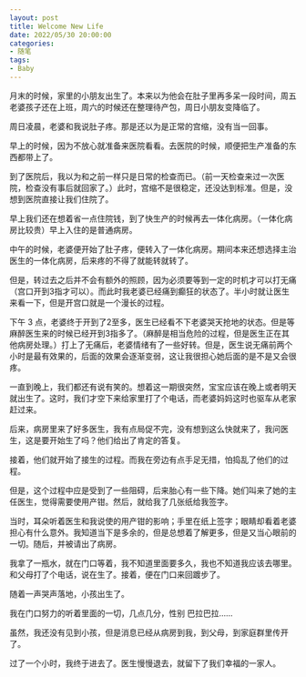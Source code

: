 ```yaml
---
layout: post
title: Welcome New Life
date: 2022/05/30 20:00:00
categories:
- 随笔
tags:
- Baby
---
```


月末的时候，家里的小朋友出生了。本来以为他会在肚子里再多呆一段时间，周五老婆孩子还在上班，周六的时候还在整理待产包，周日小朋友变降临了。

周日凌晨，老婆和我说肚子疼。那是还以为是正常的宫缩，没有当一回事。

早上的时候，因为不放心就准备来医院看看。去医院的时候，顺便把生产准备的东西都带上了。

到了医院后，我以为和之前一样只是日常的检查而已。（前一天检查来过一次医院，检查没有事后就回家了。）此时，宫缩不是很稳定，还没达到标准。但是，没想到医院直接让我们住院了。

早上我们还在想着省一点住院钱，到了快生产的时候再去一体化病房。（一体化病房比较贵）早上入住的是普通病房。

中午的时候，老婆便开始了肚子疼，便转入了一体化病房。期间本来还想选择主治医生的一体化病房，后来疼的不得了就能转就转了。

但是，转过去之后并不会有额外的照顾，因为必须要等到一定的时机才可以打无痛（宫口开到3指才可以）。而此时我老婆已经痛到癫狂的状态了。半小时就让医生来看一下，但是开宫口就是一个漫长的过程。

下午 3 点，老婆终于开到了2至多，医生已经看不下老婆哭天抢地的状态。但是等麻醉医生来的时候已经开到3指多了。（麻醉是相当危险的过程，但是医生正在其他病房处理。）打上了无痛后，老婆情绪有了一些好转。但是，医生说无痛前两个小时是最有效果的，后面的效果会逐渐变弱，这让我很担心她后面的是不是又会很疼。

一直到晚上，我们都还有说有笑的。想着这一期很突然，宝宝应该在晚上或者明天就出生了。这时，我们才空下来给家里打了个电话，而老婆妈妈这时也驱车从老家赶过来。

后来，病房里来了好多医生，我有点局促不完，没有想到这么快就来了，我问医生，这是要开始生了吗？他们给出了肯定的答复。

接着，他们就开始了接生的过程。而我在旁边有点手足无措，怕捣乱了他们的过程。

但是，这个过程中应是受到了一些阻碍，后来胎心有一些下降。她们叫来了她的主任医生，觉得需要使用产钳。然后，就给我了几张纸给我签字。

当时，耳朵听着医生和我说使的用产钳的影响；手里在纸上签字；眼睛却看着老婆担心有什么意外。我知道当下是多余的，但是总想着了解更多，但是又当心眼前的一切。随后，并被请出了病房。

我拿了一瓶水，就在门口等着，我不知道里面要多久，我也不知道我应该去哪里。和父母打了个电话，说在生了。接着，便在门口来回踱步了。

随着一声哭声落地，小孩出生了。

我在门口努力的听着里面的一切，几点几分，性别 巴拉巴拉……

虽然，我还没有见到小孩，但是消息已经从病房到我，到父母，到家庭群里传开了。

过了一个小时，我终于进去了。医生慢慢退去，就留下了我们幸福的一家人。

